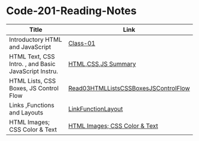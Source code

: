 # Code-201-Reading-Notes

| Title      |Link |
| ----------- | ----------- |
| Introductory HTML and JavaScript | [Class-01](Class-01)
| HTML Text, CSS Intro. , and Basic JavaScript Instru. | [HTML,CSS,JS Summary](Class-02)
| HTML Lists, CSS Boxes, JS Control Flow | [Read03HTMLListsCSSBoxesJSControlFlow](Read03HTMLListsCSSBoxesJSControlFlow)
| Links ,Functions and Layouts | [LinkFunctionLayout](LinkFunctionLayout)
| HTML Images; CSS Color & Text | [HTML Images; CSS Color & Text](htmlImgCssColorText)
